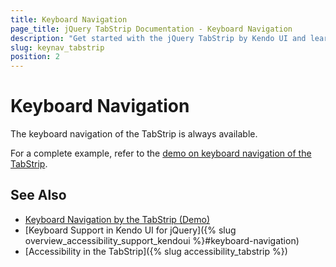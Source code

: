 ```yaml
---
title: Keyboard Navigation
page_title: jQuery TabStrip Documentation - Keyboard Navigation
description: "Get started with the jQuery TabStrip by Kendo UI and learn about the accessibility support it provides through its keyboard navigation functionality."
slug: keynav_tabstrip
position: 2
---
```


# Keyboard Navigation

The keyboard navigation of the TabStrip is always available.

For a complete example, refer to the [demo on keyboard navigation of the TabStrip](https://demos.telerik.com/kendo-ui/tabstrip/keyboard-navigation).

## See Also

* [Keyboard Navigation by the TabStrip (Demo)](https://demos.telerik.com/kendo-ui/tabstrip/keyboard-navigation)
* [Keyboard Support in Kendo UI for jQuery]({% slug overview_accessibility_support_kendoui %}#keyboard-navigation)
* [Accessibility in the TabStrip]({% slug accessibility_tabstrip %})
